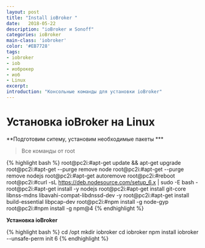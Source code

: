 ```yaml
---
layout: post
title: "Install ioBroker "
date:   2018-05-22
description: "ioBroker и Sonoff"
categories: ioBroker
main-class: 'iobroker'
color: '#EB7728'
tags:
- iobroker
- iob
- иоброкер
- иоб
- Linux 
excerpt:
introduction: "Консольные команды для установки ioBroker"
---
```


# Установка ioBroker на Linux
**Подготовим ситему, установим необходимые пакеты ***
>Все команды от root 

{% highlight bash %}
root@pc2i:#apt-get update && apt-get upgrade
root@pc2i:#apt-get --purge remove node
root@pc2i:#apt-get --purge remove nodejs
root@pc2i:#apt-get autoremove
root@pc2i:#reboot
root@pc2i:#curl -sL https://deb.nodesource.com/setup_6.x | sudo -E bash -
root@pc2i:#apt-get install -y nodejs
root@pc2i:#apt-get install git-core libnss-mdns libavahi-compat-libdnssd-dev -y
root@pc2i:#apt-get install build-essential libpcap-dev
root@pc2i:#npm install -g node-gyp
root@pc2i:#npm install -g npm@4
{% endhighlight %}

**Установка ioBroker**

{% highlight bash %}
cd /opt
mkdir iobroker
cd iobroker
npm install iobroker --unsafe-perm
init 6
{% endhighlight %}



